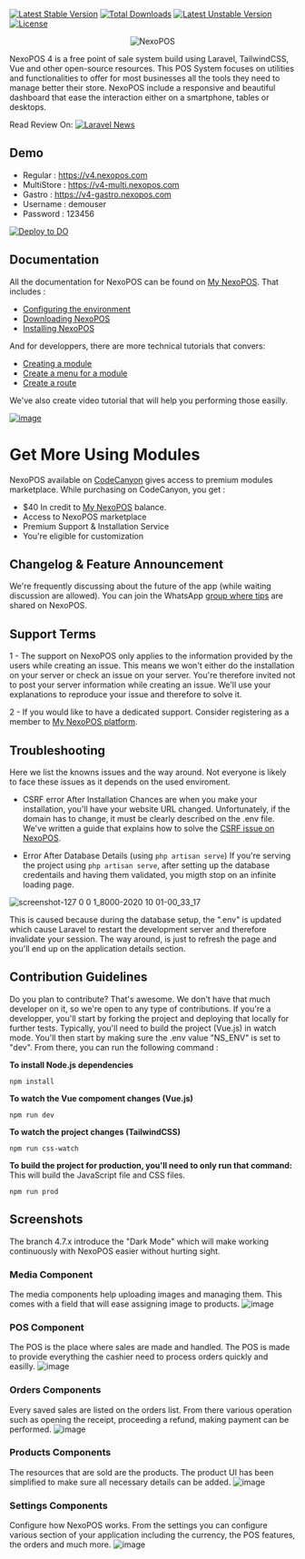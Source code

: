 [![Latest Stable Version](https://poser.pugx.org/blair2004/nexopos/v)](//packagist.org/packages/blair2004/nexopos) [![Total Downloads](https://poser.pugx.org/blair2004/nexopos/downloads)](//packagist.org/packages/blair2004/nexopos) [![Latest Unstable Version](https://poser.pugx.org/blair2004/nexopos/v/unstable)](//packagist.org/packages/blair2004/nexopos) [![License](https://poser.pugx.org/blair2004/nexopos/license)](//packagist.org/packages/blair2004/nexopos)

<p align="center">
  <img src="https://user-images.githubusercontent.com/5265663/162700085-40ed00ca-9154-42cb-850a-ccf1c2db2d5d.png" alt="NexoPOS"/>
</p>

NexoPOS 4 is a free point of sale system build using Laravel, TailwindCSS, Vue and other open-source resources. This POS System focuses on utilities and functionalities to offer for most businesses all the tools they need to manage better their store. NexoPOS include a responsive and beautiful dashboard that ease the interaction either on a smartphone, tables or desktops.

Read Review On:
[![Laravel News](https://user-images.githubusercontent.com/5265663/186377311-c42ddd2c-bc84-465c-a3b6-94e6df8d68bc.jpg)](https://laravel-news.com/nexopos-point-of-sale-for-laravel?utm_source=github.com&utm_medium=readme&utm_campagin=nexopos)

## Demo
- Regular : https://v4.nexopos.com
- MultiStore : https://v4-multi.nexopos.com
- Gastro : https://v4-gastro.nexopos.com
- Username : demouser
- Password : 123456

[![Deploy to DO](https://www.deploytodo.com/do-btn-blue.svg)](https://cloud.digitalocean.com/apps/new?repo=https://github.com/blair2004/NexoPOS/tree/v5.0.x&refcode=ebdb80cb0ec7)

## Documentation
All the documentation for NexoPOS can be found on [My NexoPOS](https://my.nexopos.com/en/documentation). That includes : 

- [Configuring the environment](https://my.nexopos.com/en/documentation/getting-started/configuring-the-environment)
- [Downloading NexoPOS](https://my.nexopos.com/en/documentation/getting-started/download-and-install)
- [Installing NexoPOS](https://my.nexopos.com/en/documentation/getting-started/installation-wizard)

And for developpers, there are more technical tutorials that convers:
- [Creating a module](https://my.nexopos.com/en/documentation/developpers-guides/how-to-create-a-module-for-nexopos-4-x)
- [Create a menu for a module](https://my.nexopos.com/en/documentation/developpers-guides/how-to-create-a-menu-on-nexopos-4-x)
- [Create a route](https://my.nexopos.com/en/documentation/developpers-guides/how-to-register-routes-for-modules)

We've also create video tutorial that will help you performing those easilly.

[
![image](https://user-images.githubusercontent.com/5265663/163531524-408757a8-d5a8-40b1-8e8f-c4e59e778e05.png)
](https://www.youtube.com/watch?v=V80-hOJCywY)

# Get More Using Modules
NexoPOS available on [CodeCanyon](https://codecanyon.net/item/nexopos-4x-pos-crm-inventory-manager/31188619) gives access to premium modules marketplace. While purchasing on CodeCanyon, you get : 

- $40 In credit to [My NexoPOS](https://my.nexopos.com/en/marketplace) balance.
- Access to NexoPOS marketplace
- Premium Support & Installation Service
- You're eligible for customization

## Changelog & Feature Announcement
We're frequently discussing about the future of the app (while waiting discussion are allowed). You can join the WhatsApp [group where tips](https://chat.whatsapp.com/KHWgNmfcfJy7SwJiRQTmG8) are shared on NexoPOS.


## Support Terms

1 - The support on NexoPOS only applies to the information provided by the users while creating an issue. This means we won't either do the installation on your server or check an issue on your server. You're therefore invited not to post your server information while creating an issue. We'll use your explanations to reproduce your issue and therefore to solve it.

2 - If you would like to have a dedicated support. Consider registering as a member to [My NexoPOS platform](https://my.nexopos.com/en/account/checkout/premium).

## Troubleshooting
Here we list the knowns issues and the way around. Not everyone is likely to face these issues as it depends on the used enviroment.

- CSRF error After Installation
Chances are when you make your installation, you'll have your website URL changed. Unfortunately, if the domain has to change, it must be clearly described on the .env file. We've written a guide that explains how to solve the [CSRF issue on NexoPOS](https://my.nexopos.com/en/documentation/troubleshooting/how-to-fix-csrf-token-mismatch-on-nexopos-4-x).

- Error After Database Details (using `php artisan serve`)
If you're serving the project using `php artisan serve`, after setting up the database credentails and having them validated, you migth stop on an infinite
loading page. 

![screenshot-127 0 0 1_8000-2020 10 01-00_33_17](https://user-images.githubusercontent.com/5265663/94781001-17809f00-037e-11eb-9f14-3bf4427054bf.png)

This is caused because during the database setup, the ".env" is updated which cause Laravel to restart the development server and therefore invalidate your session. The way around, is just to refresh the page and you'll end up on the application details section.

## Contribution Guidelines
Do you plan to contribute? That's awesome. We don't have that much developer on it, so we're open to any type of contributions. If you're a developper, you'll start by forking the project and deploying that locally for further tests. Typically, you'll need to build the project (Vue.js) in watch mode. You'll then start by making sure the .env value "NS_ENV" is set to "dev". From there, you can run the following command :

**To install Node.js dependencies**
```
npm install
```

**To watch the Vue compoment changes (Vue.js)**
```
npm run dev
```

**To watch the project changes (TailwindCSS)**
```
npm run css-watch
```

**To build the project for production, you'll need to only run that command:**
This will build the JavaScript file and CSS files.

```
npm run prod
```

## Screenshots
The branch 4.7.x introduce the "Dark Mode" which will make working continuously with NexoPOS easier without hurting sight.

### Media Component
The media components help uploading images and managing them. This comes with a field that will ease assigning image to products.
![image](https://user-images.githubusercontent.com/5265663/159091815-5b022ec6-9df4-419b-86f0-85db73ce35c5.png)

### POS Component
The POS is the place where sales are made and handled. The POS is made to provide everything the cashier need to process orders quickly and easilly.
![image](https://user-images.githubusercontent.com/5265663/159092595-3b2e4371-fef4-471c-84cd-b04cb2b7c611.png)

### Orders Components
Every saved sales are listed on the orders list. From there various operation such as opening the receipt, proceeding a refund, making payment can be performed.
![image](https://user-images.githubusercontent.com/5265663/159092684-53a0c41a-d76d-4b69-b737-4420a20b33a1.png)

### Products Components
The resources that are sold are the products. The product UI has been simplified to make sure all necessary details can be added.
![image](https://user-images.githubusercontent.com/5265663/159092753-845b930c-0b4f-4b3d-a42e-8658f74e7499.png)

### Settings Components
Configure how NexoPOS works. From the settings you can configure various section of your application including the currency, the POS features, the orders and much more.
![image](https://user-images.githubusercontent.com/5265663/159092979-267841bc-531d-4a27-b35f-902866fa742a.png)
